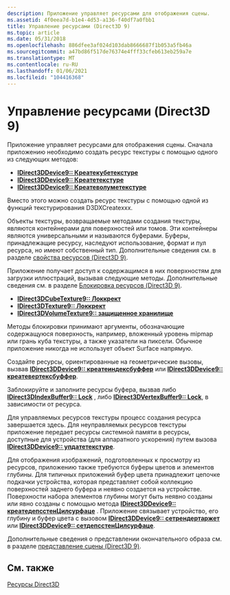 ```yaml
---
description: Приложение управляет ресурсами для отображения сцены.
ms.assetid: 4f0eea7d-b1e4-4d53-a136-f40df7a0fbb1
title: Управление ресурсами (Direct3D 9)
ms.topic: article
ms.date: 05/31/2018
ms.openlocfilehash: 886dfee3af024d103dab8666687f1b053a5fb46a
ms.sourcegitcommit: a47bd86f517de76374e4fff33cfeb613eb259a7e
ms.translationtype: MT
ms.contentlocale: ru-RU
ms.lasthandoff: 01/06/2021
ms.locfileid: "104416368"
---
```

# <a name="manipulating-resources-direct3d-9"></a>Управление ресурсами (Direct3D 9)

Приложение управляет ресурсами для отображения сцены. Сначала приложению необходимо создать ресурс текстуры с помощью одного из следующих методов:

-   [**IDirect3DDevice9:: Креатекубетекстуре**](/windows/win32/api/d3d9helper/nf-d3d9helper-idirect3ddevice9-createcubetexture)
-   [**IDirect3DDevice9:: Креатетекстуре**](/windows/win32/api/d3d9helper/nf-d3d9helper-idirect3ddevice9-createtexture)
-   [**IDirect3DDevice9:: Креатеволуметекстуре**](/windows/win32/api/d3d9helper/nf-d3d9helper-idirect3ddevice9-createvolumetexture)

Вместо этого можно создать ресурс текстуры с помощью одной из функций текстурирования D3DXCreatexxx.

Объекты текстуры, возвращаемые методами создания текстуры, являются контейнерами для поверхностей или томов. Эти контейнеры являются универсальными и называются буферами. Буферы, принадлежащие ресурсу, наследуют использование, формат и пул ресурса, но имеют собственный тип. Дополнительные сведения см. в разделе [свойства ресурсов (Direct3D 9)](resource-properties.md).

Приложение получает доступ к содержащимся в них поверхностям для загрузки иллюстраций, вызывая следующие методы. Дополнительные сведения см. в разделе [Блокировка ресурсов (Direct3D 9)](locking-resources.md).

-   [**IDirect3DCubeTexture9:: Локкрект**](/windows/win32/api/d3d9helper/nf-d3d9helper-idirect3dcubetexture9-lockrect)
-   [**IDirect3DTexture9:: Локкрект**](/windows/win32/api/d3d9helper/nf-d3d9helper-idirect3dtexture9-lockrect)
-   [**IDirect3DVolumeTexture9:: защищенное хранилище**](/windows/win32/api/d3d9helper/nf-d3d9helper-idirect3dvolumetexture9-lockbox)

Методы блокировки принимают аргументы, обозначающие содержащуюся поверхность, например, вложенный уровень mipmap или грань куба текстуры, а также указатели на пиксели. Обычное приложение никогда не использует объект Surface напрямую.

Создайте ресурсы, ориентированные на геометрические вызовы, вызвав [**IDirect3DDevice9:: креатеиндексбуффер**](/windows/desktop/api) или [**IDirect3DDevice9:: креатевертексбуффер**](/windows/win32/api/d3d9helper/nf-d3d9helper-idirect3ddevice9-createvertexbuffer).

Заблокируйте и заполните ресурсы буфера, вызвав либо [**IDirect3DIndexBuffer9:: Lock**](/windows/desktop/api) , либо [**IDirect3DVertexBuffer9:: Lock**](/windows/win32/api/d3d9helper/nf-d3d9helper-idirect3dvertexbuffer9-lock), в зависимости от ресурса.

Для управляемых ресурсов текстуры процесс создания ресурса завершается здесь. Для неуправляемых ресурсов текстуры приложение передает ресурсы системной памяти в ресурсы, доступные для устройства (для аппаратного ускорения) путем вызова [**IDirect3DDevice9:: упдатетекстуре**](/windows/win32/api/d3d9helper/nf-d3d9helper-idirect3ddevice9-updatetexture).

Для отображения изображений, подготовленных к просмотру из ресурсов, приложению также требуются буферы цветов и элементов глубины. Для типичных приложений буфер цвета принадлежит цепочке подкачки устройства, которая представляет собой коллекцию поверхностей заднего буфера и неявно создается на устройстве. Поверхности набора элементов глубины могут быть неявно созданы или явно созданы с помощью метода [**IDirect3DDevice9:: креатедепсстенЦилсурфаце**](/windows/desktop/api) . Приложение связывает устройство, его глубину и буфер цвета с вызовом [**IDirect3DDevice9:: сетрендертаржет**](/windows/desktop/api) или [**IDirect3DDevice9:: сетдепсстенЦилсурфаце**](/windows/win32/api/d3d9helper/nf-d3d9helper-idirect3ddevice9-setdepthstencilsurface).

Дополнительные сведения о представлении окончательного образа см. в разделе [представление сцены (Direct3D 9)](presenting-a-scene.md).

## <a name="related-topics"></a>См. также

<dl> <dt>

[Ресурсы Direct3D](direct3d-resources.md)
</dt> </dl>

 

 

